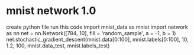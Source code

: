 # mnist network 1.0
 create python file
 run this code
 import mnist_data as mnist
 import network as nn
 net = nn.Network([784, 10], fill = 'random_sample', a = -1, b = 1)
 net.stochastic_gradient_descent(mnist.data[0:100], mnist.labels[0:100], 10, 1.2, 100, mnist.data_test, mnist.labels_test)
